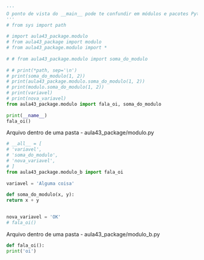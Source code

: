 ```python
'''
O ponto de vista do __main__ pode te confundir em módulos e pacotes Python
'''
# from sys import path
  
# import aula43_package.modulo
# from aula43_package import modulo
# from aula43_package.modulo import *
  
# # from aula43_package.modulo import soma_do_modulo
  
# # print(*path, sep='\n')
# print(soma_do_modulo(1, 2))
# print(aula43_package.modulo.soma_do_modulo(1, 2))
# print(modulo.soma_do_modulo(1, 2))
# print(variavel)
# print(nova_variavel)
from aula43_package.modulo import fala_oi, soma_do_modulo
  
print(__name__)
fala_oi()
```

Arquivo dentro de uma pasta - aula43_package/modulo.py
```python
# __all__ = [
# 'variavel',
# 'soma_do_modulo',
# 'nova_variavel',
# ]
from aula43_package.modulo_b import fala_oi
  
variavel = 'Alguma coisa'
  
def soma_do_modulo(x, y):
return x + y

  
nova_variavel = 'OK'
# fala_oi()
```

Arquivo dentro de uma pasta - aula43_package/modulo_b.py
```python
def fala_oi():
print('oi')
```
